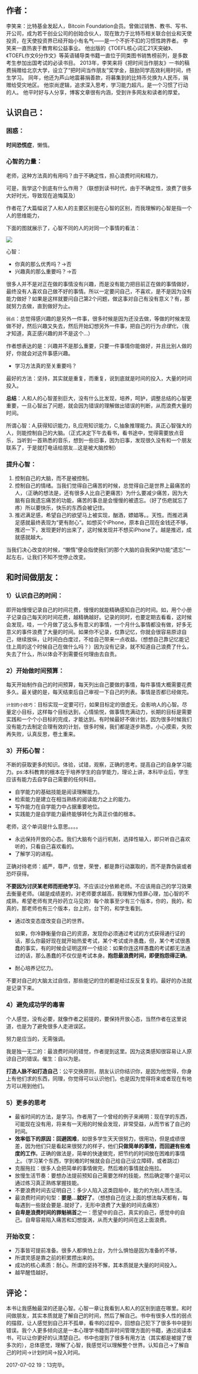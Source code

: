 ## 作者：

李笑来：比特基金发起人，Bitcoin Foundation会员。曾做过销售、教书、写书、开公司，成为若干创业公司的创始合伙人，现在致力于比特币相关联合创业和天使投资，在天使投资界已经开始小有名气——是一个不折不扣的习惯性跨界者。
李笑来一直热衷于教育和公益事业。 他出版的《TOEFL核心词汇21天突破》、《TOEFL作文6分作文》等英语辅导类书籍一直位于同类图书销售榜前列，是多数考生参加出国考试的必读书目。
2013年，李笑来将《把时间当作朋友》一书的稿费捐赠给北京大学，设立了“把时间当作朋友”奖学金，鼓励同学高效利用时间，终生学习。 同年，他还为芦山地震募捐善款，将募集到的比特币兑换为人民币，捐赠给受灾地区。
他崇尚逻辑，追求深入思考，学习能力超凡，是一个习惯了行动的人。 他平时好与人分享，博客文章很有内涵，受到许多网友和读者的厚爱。

## 认识自己：

### 困惑：

**时间恐慌症**，懒惰。

### 心智的力量：

老师，这种方法真的有用吗？由于不确定性，担心浪费时间和精力，

可是，我学这个到底有什么作用？（联想到读书时代，由于不确定性，浪费了很多大好时光，导致现在追悔莫及）

作者花了大篇幅说了人和人的主要区别是在心智的区别，而我理解的心智是指一个人的思维能力，

下面的图就展示了，心智不同的人的对同一个事情的看法：

![](https://github.com/yuexinok/Nodes/blob/master/%E8%AF%BB%E4%B9%A6%E7%AC%94%E8%AE%B0/images/sj01.jpeg)

心智：

- 你真的那么优秀吗？->否
- 兴趣真的那么重要吗？->否 

很多人并不是对正在做的事情没有兴趣，而是没有能力把目前正在做的事情做好，最终没有人喜欢自己做不好的事情。所以一定要问自己，不喜欢，是不是因为没有能力做好？如果是这样就要问自己第2个问题，做这事对自己有没有意义？有，那就努力去做，直到做好为止。

`弱点`：总觉得感兴趣的是另外一件事，很多时候是因为还没去做，等做的时候发现做不好，然后兴趣又失去，然后开始幻想另外一件事，把自己的行为*合理化*，（我才知道，真正感兴趣的并不是这个...）

作者想表达的是：兴趣并不是那么重要，只要一件事情你能做好，并且比别人做的好，你就会对这件事感兴趣。

- 学习方法真的至关重要吗？

最好的方法：坚持，其实就是重复，而重复，说到底就是时间的投入，大量的时间投入。

**总结**：人和人的心智差别巨大，没有什么比发现，培养，呵护，调整总结的心智更重要，一旦心智出了问题，就会因为错误的理解做出错误的判断，从而浪费大量的时间。

所谓心智：A,获得知识能力，B,应用知识能力，C,抽象推理能力。真正心智强大的人，则能控制自己的大脑。（正式决定下午去看书，看书途中，觉得需要放点音乐，当听到一首熟悉的音乐，想到一些旧事，因为旧事，发现很久没有和一个朋友联系了，于是就打电话给朋友…这是被大脑控制）

### 提升心智：

1. 控制自己的大脑，而不是被控制。
2. 控制自己的情绪。当我们觉得自己痛苦的时候，总觉得自己是世界上最痛苦的人，（正确的想法是，还有很多人比自己更痛苦）为什么要减少痛苦，因为大脑有自我遗忘痛苦的功能，痛苦的事总是会慢慢的被遗忘。（好了伤疤就忘了疼）所以要快乐，快乐的东西会被记住。
3. 推迟满足感，希望自己的欲望马上被实现，酗酒，嫖娼等。。天性。而推迟满足感就最终表现为“更有耐心”。如想买个iPhone，原本自己现在金钱还不够，推迟一下，发现更好的出来了，这时候发现并不想买iPhone了。越是推迟，成就感就越大。

当我们决心改变的时候，“懒惰”便会指使我们的那个大脑的自我保护功能“遗忘”一起左右，让我们不知不觉停止改变。

## 和时间做朋友：

### 1）认识自己的时间：

即开始慢慢记录自己的时间花费，慢慢的就能精确感知自己的时间。如，用个小册子记录自己每天的时间花费，越精确越好。记录的同时，也要定期去看看，这时候会发现，哇，一个月做了这么多有意义的事情，一个月什么事情都没有做，好多无意义的事件浪费了大量的时间。如果你不记录，仅靠记忆，你就会很容易原谅自己，继续放纵，让时间白白度过，不给自己带来一点收益。（想想自己靠记忆能记住上周的这个时候自己在做什么吗？）因为没有记录，就不知道自己浪费了什么，失去了什么，所以体会不到需要任何理由去自责。

### 2）开始做时间预算：

每天开始制作自己的时间预算，每天列出自己要做的事情，每件事情大概需要花费多久。最关键的是，每天结束后自己审视一下自己的列表。事情是否都已经做完。

`计划的小技巧`：目标实现一定要可行，如果目标定的很虚无，会影响人的心智。尽量定小目标，这样每个目标达到，心情愉悦，做事情充满动力，长期的目标是需要实践和一个个小目标的完成，才能达到。有时候最好不做计划，因为很多时候我们没有能力去制定合理有效的计划，很多时候，我们都是逐步熟悉，小心摸索，失败再失败，认真反思，卷土重来。

### 3）开拓心智：

不断的获取更多的知识。体验，试错，观察，正确的思考。提高自己的自身学习能力。ps:本科教育的根本在于培养学生的自学能力，理论上讲，本科毕业后，学生应该有能力去自学自己需要的任何科目。

- 自学能力的基础技能是阅读理解能力。
- 检索能力是建立在相当熟练的阅读能力之上的能力。
- 写作能力在自学能力中占据重要地位。
- 实践能力是自学能力最终能够转化为真正价值的根本。

老师，这个单词是什么意思。。。。

- 永远保持开放的心态。我们大脑有个运行机制，选择性输入，即只听自己喜欢听的，只看自己喜欢看的。
- 了解学习的进程。

正确对待老师：威严，尊严，信誉，荣誉，都是靠行动赢取的，而不是靠伪装或者恐吓获得。

**不要因为讨厌某老师而拒绝学习**。不应该过分依赖老师。不应该用自己的学习效果去衡量老师。（越是成绩差的，对老师要求越高，我理解为怪罪心理，加心智的不成熟，希望老师有灵丹妙药立马见效）每个故事至少有三个版本，你的，我的，和真的，那老师也有三个版本，台上的，台下的，和学生看到。

- 通过改变态度改变自己的世界。

  如果，你冷静衡量你自己的资源，发现你必须通过考试的方式获得通行证的话，那么你最好现在就开始热爱考试，某个考试或许愚蠢，但，某个考试很愚蠢的事实，有的时候会证明这样一个结论：如果你连这样愚蠢的考试都无法通过的话，那么愚蠢的不仅仅是考试本身。**抱怨最浪费时间，即便抱怨得正确**。

- 耐心培养记忆力。


不要对自己的大脑太过自信，那些能记的住的都是经过反反复复的。最好的办法就是记录下来。

### 4）避免成功学的毒害

个人感觉，没有必要，就像作者之前提的，要保持开放心态，当然作者在这里说道，也是为了避免很多人走进误区。

努力是应当的，无需强调。

我是独一无二的：最浪费时间的错觉，作者提到这里。因为这类感知很容易让人原谅自己的错误。催生：自以为是。

**打造人脉不如打造自己**：公平交换原则，朋友认识你结识你，是因为他觉得，你身上有他们求的东西，同理，你觉得可以认识他们，也是因为觉得将来或者现在有地方可以用到他们。

### 5）更多的思考

- 最省时间的方法，是学习。作者用了一个曾经的例子来阐明：现在学的东西，可能现在没有用，将来有一天用的时候会发现，非常受益，从而节省了自己的时间。
- **效率低下的原因：回避困难**，如很多学生天天很努力，很用功，但是成绩很差，因为他们只是看起来很努力的样子，他们**只做简单的事情，而回避有些难度的工作**。正确的做法是，简单的快速做完，把节约的时间放在困难的事情上。（学习某个东西，学到难的时候就会自己给自己设立障碍，或者跳过）
- 克服拖拉：很多人会把简单的事情做完，然后难的事情就会拖拉。
- 放慢生活节奏：要想办法提前预知自己需要怎样的技能，然后确定哪个是可以通过练习真正熟练掌握技能。
- 不要浪费时间去证明自己：多少人陷入这类囧局中，能力的为别人而生活。
- 最浪费时间的句型：**要是...就好了**。（想想自己在这上面的想法每天都有，每每遇到一些就会要是..就好了，无形中浪费了大量的时间去痛苦）
- **自卑是浪费时间的罪魁祸首**之一：愿望中的自己，真实的自己，感觉中的自己。自卑容易陷入痛苦和幻想旋涡，从而大量的时间在这上面浪费。

### 开始改变：

- 万事皆可提前准备。很多人都惧怕上台，为什么惧怕是因为准备的不够，
- 所谓灵感是靠之前的积累攒出来的。
- 成功的核心素质：耐心。所谓的坚持不懈，其本质就是大量的时间投入。
- 越早醒悟越好。

## 评论：

本书让我感触最深的还是心智。心智一章让我看到人和人的区别到底在哪里。和时间做朋友，其实本质就是了解自己的时间，然后了解自己。书中有很多人性的弱点的描叙，让人感觉到自己并不孤单，看书的过程中，回想自己犯下了很多书中提到错误。我个人更多倾向这是一本心理学书籍而非时间管理方面的书籍，通过阅读本书，可以让你更好的认清楚自己。书中也提到了很多有用方法（其实都是被提了很多次的），总体感觉，理解了心智，我感觉可以理解整个世界。认知自己->了解自己的时间->计划时间->投入时间。



2017-07-02 19：13完毕。

